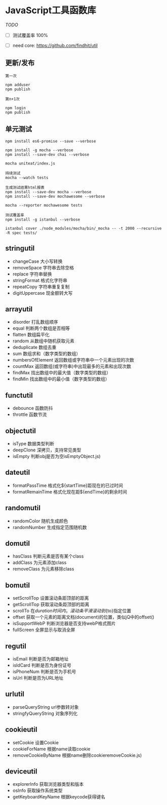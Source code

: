 JavaScript工具函数库
===========

*TODO*

- [ ] 测试覆盖率 100%
- [ ] need core: https://github.com/findhit/util


## 更新/发布

```
第一次

npm adduser
npm publish

第n+1次

npm login
npm publish

```

## 单元测试

```
npm install es6-promise --save --verbose

npm install -g mocha --verbose
npm install --save-dev chai --verbose

mocha uniteat/index.js

持续测试
mocha --watch tests

生成测试结果html报表
npm install --save-dev mocha --verbose
npm install --save-dev mochawesome --verbose

mocha --reporter mochawesome tests

测试覆盖率
npm install -g istanbul --verbose

istanbul cover ./node_modules/mocha/bin/_mocha -- -t 2000 --recursive -R spec tests/
```

## stringutil

* changeCase            大小写转换
* removeSpace            字符串去除空格
* replace            字符串替换
* stringFormat            格式化字符串
* repeatCopy            字符串重复复制
* digitUppercase            现金额转大写

## arrayutil

* disorder            打乱数组顺序
* equal            判断两个数组是否相等
* flatten            数组扁平化
* random            从数组中随机获取元素
* deduplicate            数组去重
* sum            数组求和（数字类型的数组）
* numbersOfElement            返回数组或字符串中一个元素出现的次数
* countMax            返回数组(或字符串)中出现最多的元素和出现次数
* findMax            找出数组中的最大值（数字类型的数组）
* findMin            找出数组中的最小值（数字类型的数组）

## functutil

* debounce            函数防抖
* throttle            函数节流

## objectutil

* isType            数据类型判断
* deepClone            深拷贝，支持常见类型
* isEmpty            判断obj是否为空isEmptyObject.js)

## dateutil

* formatPassTime            格式化${startTime}距现在的已过时间
* formatRemainTime            格式化现在距${endTime}的剩余时间

## randomutil

* randomColor            随机生成颜色
* randomNumber            生成指定范围随机数

## domutil

* hasClass            判断元素是否有某个class
* addClass            为元素添加class
* removeClass            为元素移除class

## bomutil

* setScrollTop            设置滚动条距顶部的距离
* getScrollTop            获取滚动条距顶部的距离
* scrollTo            在${duration}时间内，滚动条平滑滚动到${to}指定位置
* offset            获取一个元素的距离文档(document)的位置，类似jQ中的offset()
* isSupportWebP            判断浏览器是否支持webP格式图片
* fullScreen            全屏显示与取消全屏

## regutil

* isEmail            判断是否为邮箱地址
* isIdCard            判断是否为身份证号
* isPhoneNum            判断是否为手机号
* isUrl            判断是否为URL地址

## urlutil

* parseQueryString            url参数转对象
* stringfyQueryString            对象序列化

## cookieutil

* setCookie            设置Cookie
* cookieForName            根据name读取cookie
* removeCookieByName            根据name删除cookieremoveCookie.js)

## deviceutil

* explorerInfo            获取浏览器类型和版本
* osInfo            获取操作系统类型
* getKeyboardKeyName            根据keycode获得键名

